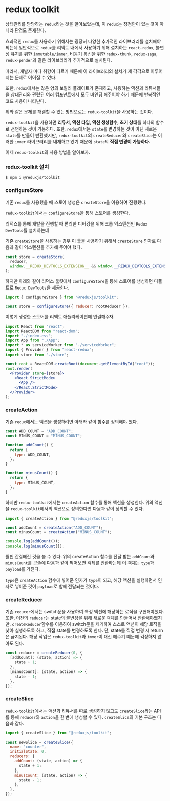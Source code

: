 # **redux toolkit**

상태관리를 담당하는 `redux`라는 것을 알아보았는데, 이 `redux`는 장점만이 있는 것이 아니라 단점도 존재한다.

효과적인 `redux`를 사용하기 위해서는 굉장히 다양한 추가적인 라이브러리를 설치해야 되는데 일반적으로 `redux`를 리액트 내에서 사용하기 위해 설치하는 `react-redux`, 불변성 유지를 위한 `immutable/immer`, 비동기 통신을 위한 `redux-thunk`, `redux-saga`, `redux-pender`과 같은 라이브러리가 추가적으로 설치된다.

따라서, 개발자 마다 취향이 다르기 때문에 이 라이브러리의 설치가 제 각각으로 이루어지는 문제로 이어질 수 있다.

또한, `redux`에서는 많은 양의 보일러 플레이트가 존재하고, 사용하는 액션과 리듀서들을 상태관리와 관련된 여러 컴포넌트에서 모두 바인딩 해주어야 하기 때문에 반복적인 코드 사용이 나타난다.

위와 같은 문제를 해결할 수 있는 방법으로는 `redux-toolkit`을 사용하는 것이다.

`redux-toolkit`을 사용하면 **리듀서, 액션 타입, 액션 생성함수, 초기 상태**를 하나의 함수로 선언하는 것이 가능하다. 또한, `redux`에서는 `state`를 변경하는 것이 아닌 새로운 `state`를 만들어 반환했지만, `redux-toolkit`의 `createReducer`와 `createSlice`는 이러한 `immer` 라이브러리를 내재하고 있기 때문에 `state`의 **직접 변경이 가능하다.**

이제 `redux-toolkit`의 사용 방법을 알아보자.

### **redux-toolkit 설치**

```
$ npm i @reduxjs/toolkit
```

### **configureStore**

기존 `redux`를 사용했을 때 스토어 생성은 `createStore`을 이용하여 진행했다.

`redux-toolkit`에서는 `configureStore`을 통해 스토어를 생성한다.

리덕스를 통해 개발을 진행할 때 편리한 디버깅을 위해 크롬 익스텐션인 `Redux DevTools`를 설치하는데

기존 `createStore`을 사용하는 경우 이 툴을 사용하기 위해서 `createStore` 인자로 다음과 같이 익스텐션을 추가해 주어야 했다.

```jsx
const store = createStore(
  reducer,
  window.__REDUX_DEVTOOLS_EXTENSION__ && window.__REDUX_DEVTOOLS_EXTENSION__()
);
```

하지만 아래와 같이 리덕스 툴킷에서 `configureStore`을 통해 스토어를 생성하면 디폴트로 `Redux DevTools`을 제공한다.

```jsx
import { configureStore } from "@reduxjs/toolkit";

const store = configureStore({ reducer: rootReducer });
```

이렇게 생성한 스토어를 리액트 애플리케이션에 연결해주자.

```jsx
import React from "react";
import ReactDOM from "react-dom";
import "./index.css";
import App from "./App";
import * as serviceWorker from "./serviceWorker";
import { Provider } from "react-redux";
import store from "./store";

const root = ReactDOM.createRoot(document.getElementById("root"));
root.render(
  <Provider store={store}>
    <React.StrictMode>
      <App />
    </React.StrictMode>
  </Provider>
);
```

### **createAction**

기존 `redux`에서는 액션을 생성하려면 아래와 같이 함수를 정의해야 했다.

```jsx
const ADD_COUNT = "ADD_COUNT";
const MINUS_COUNT = "MINUS_COUNT";

function addCount() {
  return {
    type: ADD_COUNT,
  };
}

function minusCount() {
  return {
    type: MINUS_COUNT,
  };
}
```

하지만 `redux-toolkit`에서는 `createAction` 함수를 통해 액션을 생성한다. 위의 액션을 `redux-toolkit`에서의 액션으로 정의한다면 다음과 같이 정의할 수 있다.

```jsx
import { createAction } from "@reduxjs/toolkit";

const addCount = createAction("ADD_COUNT");
const minusCount = createAction("MINUS_COUNT");

console.log(addCount());
console.log(minusCount());
```

훨씬 간결해진 것을 볼 수 있다. 위의 createAction 함수를 전달 받는 `addCount`와 `minusCount`를 콘솔에 다음과 같이 찍어보면 객체를 반환하는데 이 객체는 `type`과 `payload`를 가진다.

`type`은 `createAction` 함수에 넣어준 인자가 `type`이 되고, 해당 액션을 실행하면서 인자로 넣어준 것이 `payload`로 함께 전달되는 것이다.

### **createReducer**

기존 `reducer`에서는 switch문을 사용하여 특정 액션에 해당하는 로직을 구현해야했다. 또한, 이전의 `reducer`는 state의 불변성을 위해 새로운 객체를 만들어서 반환해야했지만, `createReducer`함수를 이용하여 switch문을 제거하여 스스로 액션이 해당 로직을 찾아 실행하도록 하고, 직접 state를 변경하도록 한다. 단, state를 직접 변경 시 return은 금지된다. 해당 작업은 `redux-toolkit`과 `immer`이 대신 해주기 떄문에 걱정하지 않아도 된다.

```jsx
const reducer = createReducer(0, {
  [addCount]: (state, action) => {
    state + 1;
  },
  [minusCount]: (state, action) => {
    state - 1;
  },
});
```

### **createSlice**

`redux-toolkit`에서는 액션과 리듀서를 따로 생성하지 않고도 `createSlice`라는 API를 통해 `reducer`와 `action`을 한 번에 생성할 수 있다. `createSlice`의 기본 구조는 다음과 같다.

```jsx
import { createSlice } from "@reduxjs/toolkit";

const newSlice = createSlice({
  name: "counter",
  initialState: 0,
  reducers: {
    addCount: (state, action) => {
      state + 1;
    },
    minusCount: (state, action) => {
      state - 1;
    },
  },
});
```
